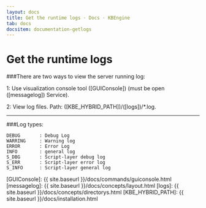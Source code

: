 ```yaml
---
layout: docs
title: Get the runtime logs · Docs · KBEngine
tab: docs
docsitem: documentation-getlogs
---
```


Get the runtime logs
====================

###There are two ways to view the server running log: 

1: Use visualization console tool ([GUIConsole]) (must be open ([messagelog]) Service).

2: View log files.
Path: ([KBE_HYBRID_PATH])/([logs])/*.log. 


-----------------------------------------------------------------------------------------------

###Log types: 

	DEBUG		: Debug Log 
	WARRING		: Warning log 
	ERROR		: Error Log 
	INFO		: general log 
	S_DBG		: Script-layer debug log 
	S_ERR		: Script-layer error log 
	S_INFO		: Script-layer general log 



[GUIConsole]: {{ site.baseurl }}/docs/commands/guiconsole.html
[messagelog]: {{ site.baseurl }}/docs/concepts/layout.html
[logs]: {{ site.baseurl }}/docs/concepts/directorys.html
[KBE_HYBRID_PATH]: {{ site.baseurl }}/docs/installation.html